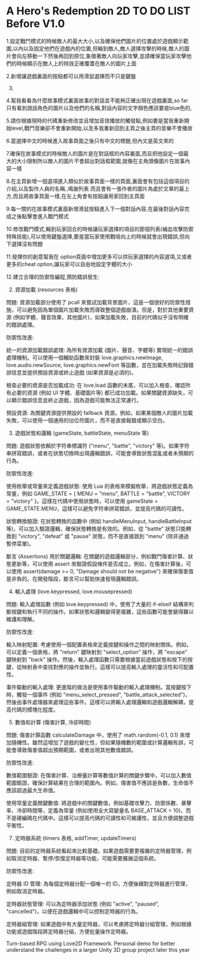 # A Hero's Redemption 2D TO DO LIST Before V1.0

1.設定戰鬥模式的時候敵人的最大大小,以及確保他們圖片的位置處於遊戲顯示範圍,以內以及固定他們在遊戲內的位置,但輪到敵人,敵人選擇攻擊的時候,敵人的圖片會向左移動一下然後再回到原位,象徵著敵人向玩家攻擊,並請確保當玩家攻擊他們的時候顯示在敵人上的特效正確覆蓋在敵人的圖片上面

2.新增讓遊戲裏面的按鈕都可以用滑鼠選擇而不只是鍵盤

3.

4.幫我看看為什麼故事模式裏面故事的對話並不能夠正確出現在遊戲裏面,so far 只有看到說話角色的圖片以及他們的名稱,對話內容的文字顏色應該要是blue色的,

5.請你根據現時的代碼重新修改並且增加音效播放的觸發點,例如要是當我重新開始level,戰鬥音樂卻不會重新開始,以及多我重新回到主頁之後主頁的音樂不會播放

6.當選擇中文的時候進入故事頁面之後只有中文的標題,但內文是英文來的

7.確保在故事模式的時候敵人的圖片是在對話框的內容裏面,而且把他設定一個最大的大小限制所以敵人的圖片不會超出對話框範圍,就像在主角頭像圖片在故事內容一樣

8.在主頁新增一個選項進入類似於故事頁面一樣的頁面,裏面會有包括這個項目的介紹,以及製作人員的名稱.,鳴謝列表.而且會有一張作者的圖片為處於文章的最上方,而且將故事頁面一樣,在左上角會有按鈕讓用家回到主頁面

9.每一關的在故事模式裏面新增滑鼠按鈕進入下一個對話內容,在最後對話內容完成之後點擊會進入戰鬥模式

10.修改戰鬥模式,輪到玩家回合的時候讓玩家選擇的項目的那個列表(補血攻擊防禦特殊技能),可以使用鍵盤選擇,要是當玩家使用戰咀向上的時候就會出現錯誤,但向下選擇沒有問題

11.發揮你的創意幫我在 option頁面中增加更多可以供玩家選擇的內容選項,又或者更多的cheat option,讓玩家可以自由地設定字體的大小

12.建立合理的防禦性編程,預防錯誤發生:

2. 資源加載 (resources 表格)

問題: 資源加載部分使用了 pcall 來嘗試加載背景圖片，這是一個很好的防禦性措施，可以避免因為單個圖片加載失敗而導致整個遊戲崩潰。但是，對於其他重要資源 (例如字體、聲音效果、其他圖片)，如果加載失敗，目前的代碼似乎沒有明確的錯誤處理。

防禦性改進:

統一的資源加載錯誤處理: 為所有資源加載 (圖片、聲音、字體等) 實現統一的錯誤處理機制。可以使用一個輔助函數來封裝 love.graphics.newImage, love.audio.newSource, love.graphics.newFont 等函數，並在加載失敗時記錄錯誤信息並提供預設資源或終止遊戲 (如果資源是必須的)。

檢查必要的資源是否加載成功: 在 love.load 函數的末尾，可以加入檢查，確認所有必要的資源 (例如 UI 字體、基礎圖片等) 都已成功加載。如果關鍵資源缺失，可以顯示錯誤信息並終止遊戲，因為遊戲可能無法正常運行。

預設資源: 為關鍵資源提供預設的 fallback 資源。例如，如果某個敵人的圖片加載失敗，可以使用一個通用的佔位符圖片，而不是直接報錯或顯示空白。

3. 遊戲狀態和邏輯 (gameState, battleState, menuState 等)

問題: 遊戲狀態依賴於字符串標識符 ("menu", "battle", "victory" 等)。如果字符串拼寫錯誤，或者在狀態切換時出現邏輯錯誤，可能會導致狀態混亂或者未預期的行為。

防禦性改進:

使用枚舉或常量來定義遊戲狀態: 使用 Lua 的表格來模擬枚舉，將遊戲狀態定義為常量，例如 GAME_STATE = { MENU = "menu", BATTLE = "battle", VICTORY = "victory" }。這樣在代碼中使用狀態時，可以使用 gameState = GAME_STATE.MENU，這樣可以避免字符串拼寫錯誤，並提高代碼的可讀性。

狀態轉換驗證: 在狀態轉換的函數中 (例如 handleMenuInput, handleBattleInput 等)，可以加入驗證邏輯，確保狀態轉換是有效的。例如，從 "battle" 狀態只能轉換到 "victory", "defeat" 或 "pause" 狀態，而不是直接跳到 "menu" (除非通過暫停菜單)。

斷言 (Assertions) 用於關鍵邏輯: 在關鍵的遊戲邏輯部分，例如戰鬥傷害計算、狀態更新等，可以使用 assert 來驗證假設條件是否成立。例如，在傷害計算後，可以使用 assert(damage >= 0, "Damage should not be negative") 來確保傷害值是非負的。在開發階段，斷言可以幫助快速發現邏輯錯誤。

4. 輸入處理 (love.keypressed, love.mousepressed)

問題: 輸入處理函數 (例如 love.keypressed) 中，使用了大量的 if-elseif 結構來判斷按鍵和執行不同的操作。如果狀態和邏輯變得更複雜，這些函數可能會變得難以維護和理解。

防禦性改進:

輸入映射配置: 考慮使用一個配置表格來定義按鍵和操作之間的映射關係。例如，可以定義一個表格，將 "return" 鍵映射到 "select_option" 操作，將 "escape" 鍵映射到 "back" 操作。然後，輸入處理函數只需要根據當前遊戲狀態和按下的按鍵，從映射表中查找對應的操作並執行。這樣可以提高輸入處理的靈活性和可配置性。

事件驅動的輸入處理: 更進階的做法是使用事件驅動的輸入處理機制。當按鍵按下時，觸發一個事件 (例如 "menu_select_pressed", "battle_attack_selected")，然後由事件處理器來處理這些事件。這樣可以將輸入處理邏輯和遊戲邏輯解耦，提高代碼的模塊化程度。

5. 數值和計算 (傷害計算, 冷卻時間)

問題: 傷害計算函數 calculateDamage 中，使用了 math.random(-0.1, 0.1) 來增加隨機性。雖然這增加了遊戲的變化性，但如果隨機數的範圍或計算邏輯有誤，可能會導致傷害值超出預期範圍，或者出現其他數值錯誤。

防禦性改進:

數值範圍驗證: 在傷害計算、治療量計算等數值計算的關鍵步驟中，可以加入數值範圍驗證，確保計算結果在合理的範圍內。例如，傷害值不應該是負數，生命值不應該超過最大生命值。

使用常量定義關鍵數值: 將遊戲中的關鍵數值，例如基礎攻擊力、防禦係數、暴擊率、冷卻時間等，定義為常量 (例如使用全大寫變量名 BASE_ATTACK = 10)，而不是硬編碼在代碼中。這樣可以提高代碼的可讀性和可維護性，並且方便調整遊戲平衡性。


7. 定時器系統 (timers 表格, addTimer, updateTimers)

問題: 目前的定時器系統看起來比較基礎。如果遊戲需要更複雜的定時器管理，例如取消定時器、暫停/恢復定時器等功能，可能需要擴展這個系統。

防禦性改進:

定時器 ID 管理: 為每個定時器分配一個唯一的 ID，方便後續對定時器進行管理，例如取消定時器。

定時器狀態管理: 可以為定時器添加狀態 (例如 "active", "paused", "cancelled")，以便在遊戲邏輯中可以控制定時器的行為。

定時器組管理: 如果遊戲中有大量定時器，可以考慮將定時器分組管理，例如根據功能或遊戲階段將定時器分組，方便批量操作定時器。



Turn-based RPG using Love2D Framework. Personal demo for better understand the challenges in a larger Unity 3D group project later this year
